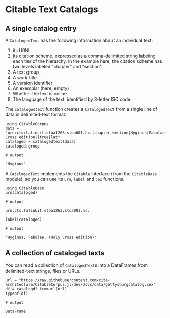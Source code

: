 # Citable Text Catalogs


## A single catalog entry

A `CatalogedText` has the following information about an individual text:

1. its URN
2. its citation scheme, expressed as a comma-delimited string labeling each tier of the hierarchy.  In the example here, the citation scheme has two levels labeled "chapter" and "section".
3. A text group
4. A work title
5. A version identifier
6. An exemplar (here, empty)
7. Whether the text is online
8. The language of the text, identified by 3-letter ISO code.

The `catalogedtext` function creates a `CatalogedText` from a single line of data in delimited-text format.

```jldoctest catalog
using CitableCorpus
data = "urn:cts:latinLit:stoa1263.stoa001.hc:|chapter,section|Hyginus|Fabulae|Holy Cross edition||true|lat"
cataloged = catalogedtext(data)
cataloged.group

# output

"Hyginus"
```

A `CatalogedText` implements the `Citable` interface (from the `CitableBase` module), so you can use its `urn`, `label` and `cex` functions.


```jldoctest catalog
using CitableBase
urn(cataloged)

# output

urn:cts:latinLit:stoa1263.stoa001.hc:
```

```jldoctest catalog
label(cataloged)

# output

"Hyginus, Fabulae, (Holy Cross edition)"
```


## A collection of cataloged texts

You can read a collection of `CatalogedText`s into a DataFrames from delimited-text strings, files or URLs.


```jldoctest catalog
url = "https://raw.githubusercontent.com/cite-architecture/CitableCorpus.jl/dev/docs/data/gettysburgcatalog.cex"
df = catalogdf_fromurl(url)
typeof(df)

# output

DataFrame
```
